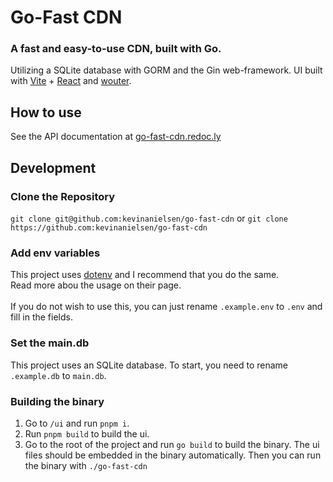 # Go-Fast CDN

### A fast and easy-to-use CDN, built with Go.

Utilizing a SQLite database with GORM and the Gin web-framework. UI built with [Vite](https://vite.js/) + [React](https://react.dev/) and [wouter](https://github.com/molefrog/wouter).

## How to use

See the API documentation at [go-fast-cdn.redoc.ly](https://go-fast-cdn.redoc.ly/)

## Development

### Clone the Repository

`git clone git@github.com:kevinanielsen/go-fast-cdn`
or `git clone https://github.com:kevinanielsen/go-fast-cdn`

### Add env variables

This project uses [dotenv](https://vault.dotenv.org/) and I recommend that you do the same. <br>
Read more abou the usage on their page. <br><br>
If you do not wish to use this, you can just rename `.example.env` to `.env` and fill in the fields.

### Set the main.db

This project uses an SQLite database. To start, you need to rename `.example.db` to `main.db`.

### Building the binary

1. Go to `/ui` and run `pnpm i`.
2. Run `pnpm build` to build the ui.
3. Go to the root of the project and run `go build` to build the binary. The ui files should be embedded in the binary automatically. Then you can run the binary with `./go-fast-cdn`
